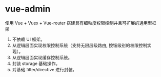 # vue-admin
使用 Vue + Vuex + Vue-router 搭建具有细粒度权限控制并且可扩展的通用型框架
1. 不依赖 UI 框架。
2. 从逻辑层面实现权限控制系统（支持无限层级路由, 按钮级别的权限控制实现）。
3. 从逻辑层面实现缓存控制系统。
4. 封装 storage 基础操作。
5. 对基础 filter/directive 进行封装。
